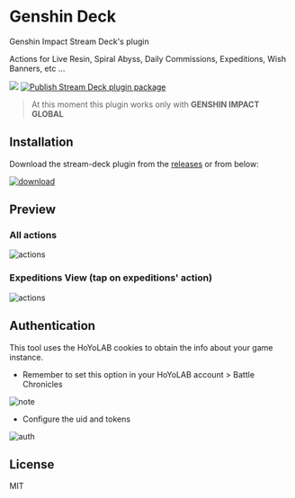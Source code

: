 # Genshin Deck
Genshin Impact Stream Deck's plugin

Actions for Live Resin, Spiral Abyss, Daily Commissions, Expeditions, Wish Banners, etc ...

[![](https://img.shields.io/badge/Stream%20Deck%20SDK-for%20Node.js-green)](https://github.com/stream-deck-for-node/sdk)
[![Publish Stream Deck plugin package](https://github.com/fcannizzaro/genshin-deck/actions/workflows/build-package-plugin.yml/badge.svg)](https://github.com/fcannizzaro/genshin-deck/actions/workflows/build-package-plugin.yml)

> At this moment this plugin works only with **GENSHIN IMPACT GLOBAL**

## Installation

Download the stream-deck plugin from the [releases](https://github.com/fcannizzaro/genshin-deck/releases)
or from below:

[![download](https://github.com/fcannizzaro/genshin-deck/blob/main/media/download.png?raw=true)](https://github.com/fcannizzaro/genshin-deck/releases/download/1.0.3/com.genshin.deck.streamDeckPlugin)

## Preview

### All actions
![actions](https://github.com/fcannizzaro/genshin-deck/blob/main/media/actions.png?raw=true)

### Expeditions View (tap on expeditions' action)
![actions](https://github.com/fcannizzaro/genshin-deck/blob/main/media/expeditions-view.png?raw=true)

## Authentication

This tool uses the HoYoLAB cookies to obtain the info about your game instance.

- Remember to set this option in your HoYoLAB account > Battle Chronicles

![note](https://github.com/fcannizzaro/genshin-deck/blob/main/media/note.png?raw=true)

- Configure the uid and tokens

![auth](https://github.com/fcannizzaro/genshin-deck/blob/main/media/authentication.png?raw=true)

## License

MIT
